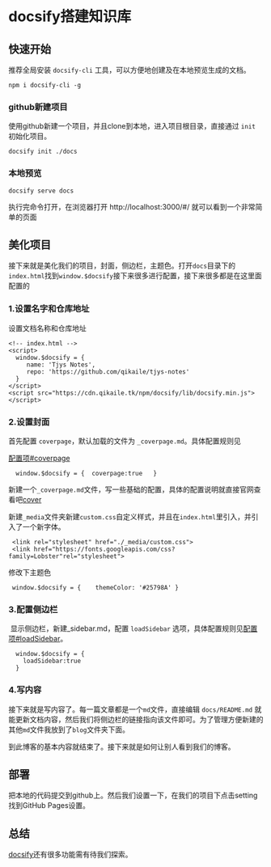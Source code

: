 # docsify搭建知识库

## 快速开始

推荐全局安装 `docsify-cli` 工具，可以方便地创建及在本地预览生成的文档。

```
npm i docsify-cli -g
```

### github新建项目

使用github新建一个项目，并且clone到本地，进入项目根目录，直接通过 `init` 初始化项目。

```
docsify init ./docs
```

### 本地预览

```
docsify serve docs
```

执行完命令打开，在浏览器打开 http://localhost:3000/#/ 就可以看到一个非常简单的页面


## 美化项目

接下来就是美化我们的项目，封面，侧边栏，主题色。打开`docs`目录下的`index.html`找到`window.$docsify`接下来很多进行配置，接下来很多都是在这里面配置的

### 1.设置名字和仓库地址

设置文档名称和仓库地址

```
<!-- index.html -->
<script>
  window.$docsify = {  
     name: 'Tjys Notes', 
     repo: 'https://github.com/qikaile/tjys-notes'
  }
</script>
<script src="https://cdn.qikaile.tk/npm/docsify/lib/docsify.min.js"></script>
```

### 2.设置封面

首先配置 `coverpage`，默认加载的文件为 `_coverpage.md`。具体配置规则见

[配置项#coverpage](https://docsify.js.org/#/zh-cn/cover)

```
  window.$docsify = {  coverpage:true   }
```

新建一个`_coverpage.md`文件，写一些基础的配置，具体的配置说明就直接官网查看吧[cover](https://docsify.js.org/#/zh-cn/cover)

新建`_media`文件夹新建`custom.css`自定义样式，并且在`index.html`里引入，并引入了一个新字体。

```
 <link rel="stylesheet" href="./_media/custom.css">
 <link href="https://fonts.googleapis.com/css?family=Lobster"rel="stylesheet">
```


修改下主题色

```
 window.$docsify = {    themeColor: '#25798A' }
```

### 3.配置侧边栏

 显示侧边栏，新建_sidebar.md，配置 `loadSidebar` 选项，具体配置规则见[配置项#loadSidebar](https://docsify.js.org/#/zh-cn/more-pages?id=%e5%ae%9a%e5%88%b6%e4%be%a7%e8%be%b9%e6%a0%8f)。

```
  window.$docsify = {
    loadSidebar:true
  }
```

### 4.写内容

接下来就是写内容了。每一篇文章都是一个`md`文件，直接编辑 `docs/README.md` 就能更新文档内容，然后我们将侧边栏的链接指向该文件即可。为了管理方便新建的其他`md`文件我放到了`blog`文件夹下面。

到此博客的基本内容就结束了。接下来就是如何让别人看到我们的博客。

## 部署

把本地的代码提交到github上。然后我们设置一下，在我们的项目下点击setting 找到GitHub Pages设置。

## 总结

[docsify](https://docsify.js.org/#/zh-cn/quickstart)还有很多功能需有待我们探索。

